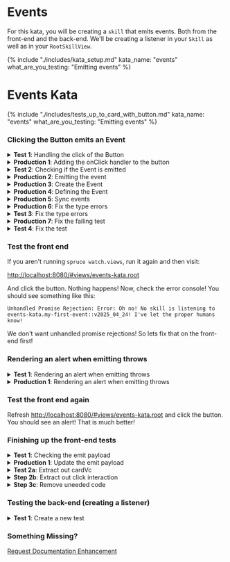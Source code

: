 # Events

For this kata, you will be creating a `skill` that emits events. Both from the front-end and the back-end. We'll be creating a listener in your `Skill` as well as in your `RootSkillView`.

{% include "./includes/kata_setup.md" kata_name: "events" what_are_you_testing: "Emitting events" %}

# Events Kata

{% include "./includes/tests_up_to_card_with_button.md" kata_name: "events" what_are_you_testing: "Emitting events" %}

### Clicking the Button emits an Event

<details>
<summary><strong>Test 1</strong>: Handling the click of the Button</summary>

```typescript

// Step 1. Declare the new test
@test()
protected async clickingButtonEmitsEvent() {
    // Step 4. Declare variable to track whether the event was hit
    let wasHit = false

    // Step 2. Use the eventFaker utility from '@sprucelabs/spruce-test-fixtures' to listen to the event. Give it a random name to start because we have no defined our new event yet
    await eventFaker.on('event-kata', () => {
        // Step 3. Track that the event listener was hit
        wasHit = true
    })

    // Step 5. Use the interactor utility to click the button
    await interactor.clickButton(this.vc.getCardVc(), 'my-button')
}
```

> *Note*: Your test will be failing because your button does not have an onClick handler yet. We'll do that next.

</details>

<details>
<summary><strong>Production 1</strong>: Adding the onClick handler to the button</summary>

```typescript
private CardVc(): CardViewController {
    return this.Controller('card', {
        header: {
            title: 'A card title',
        },
        footer: {
            buttons: [
                {
                    id: 'my-button',
                    label: 'My button',
                    // Step 1. Add the onClick handler to the button, it will do nothing
                    onClick: () => {},
                },
            ],
        },
    })
}
```

> *Note*: Now your test is passing! But to be fair, it's only checking if there was an onClick handler. Let's actually check if the event is emitted and the listener hit.

</details>

<details>
<summary><strong>Test 2</strong>: Checking if the Event is emitted</summary>

```typescript
@test()
protected async clickingButtonEmitsEvent() {
    let wasHit = false
    await eventFaker.on('event-kata', () => {
        wasHit = true
    })

    await interactor.clickButton(this.vc.getCardVc(), 'my-button')

    // Step 1. Assert that wasHit is true!
    assert.isTrue(wasHit, 'Event was not emitted')
}
```
</details>

<details>
<summary><strong>Production 2</strong>: Emitting the event</summary>

```typescript
private CardVc(): CardViewController {
    return this.Controller('card', {
        header: {
            title: 'A card title',
        },
        footer: {
            buttons: [
                {
                    id: 'my-button',
                    label: 'My button',
                    // Step 1. Change the callback to be a method defined in the class
                    onClick: this.handleClickMyButton.bind(this),
                },
            ],
        },
    })
}

// Step 2. Create the method that will be called when the button is clicked
private async handleClickMyButton() {
    // Step 3. Connect to the API
    const client = await this.connectToApi()
    // Step 4. Emit the event
    await client.emitAndFlattenResponses('my-event-kata')
}
```

> *Note*: Now your test will be failing (and types too) because of the event name not existing. Lets fix that next.

</details>

<details>
<summary><strong>Production 3</strong>: Create the Event</summary>

1. Hit `ctrl+space` and type `create.event`
2. For Readable Name, type `My first event` (or whatever you want, really)
3. For Kebab Case Name, just hit `enter`
4. For Camel Case Name, just hit `enter`
5. For Version, select the latest version (if prompted)
</details>

<details>
<summary><strong>Production 4</strong>: Defining the Event</summary>

We need to define 4 things in our event:
1. The Event's Emit Target
2. The Event's Emit Payload
3. The Event's Response Payload
4. The Event's Permissions

You can put whatever you would like in here, but you should visit the [Events documentation](/concepts/events/) to learn more.

For now, here is what we're petting in each:

**Emit Payload**:
`src/events/my-first-event/v2025_04_24/emitPayload.builder.ts`:

```typescript
import { buildSchema } from '@sprucelabs/schema'

const myFirstEventEmitPayloadBuilder = buildSchema({
    id: 'myFirstEventEmitPayload',
    fields: {
        randomValue: { // Step 1: We're defining a field called randomValue
            type: 'text', // Step 2: The type is text, but you can use any type you want
            isRequired: true, // Step 3: This field is required for now
        },
    },
})

export default myFirstEventEmitPayloadBuilder
```

**Emit Target**: `src/events/my-first-event/v2025_04_24/emitTarget.builder.ts`:

```typescript
import { buildSchema } from '@sprucelabs/schema'

const myFirstEventEmitTargetBuilder = buildSchema({
    id: 'myFirstEventEmitTarget',
    fields: {}, // Step 1: Clear out all fields, we don't need any for this kata
})

export default myFirstEventEmitTargetBuilder
```

**Event Options**: `src/events/my-first-event/v2025_04_24/event.options.ts`:

```typescript
import { EventSignature } from '@sprucelabs/mercury-types'
import '#spruce/permissions/permissions.types'
import '@sprucelabs/mercury-core-events'

type Options = Omit<
    EventSignature,
    | 'responsePayloadSchema'
    | 'emitPayloadSchema'
    | 'listenPermissionContract'
    | 'emitPermissionContract'
>

const eventOptions: Options = {
    isGlobal: true, // Step 1: Set to true because we are not scoping to a location or organization
}

export default eventOptions
```

**Response Payload**: `src/events/my-first-event/v2025_04_24/responsePayload.builder.ts`:

```typescript
import { buildSchema } from '@sprucelabs/schema'

const myFirstEventResponsePayloadBuilder = buildSchema({
    id: 'myFirstEventResponsePayload',
    fields: {
        wasSuccesful: { // Step 1: Define a field called wasSuccesful
            type: 'boolean', // Step 2: The type is boolean, but you can use any type you want
            isRequired: true, // Step 3: This field is required for now
        },
    },
})

export default myFirstEventResponsePayloadBuilder
```
</details>

<details>
<summary><strong>Production 5</strong>: Sync events</summary>

To have the event contract built from the builders you just created, you need to run the following command:

```bash
spruce sync.events
```
</details>

<details>
<summary><strong>Production 6</strong>: Fix the type errors</summary>

Inside your `Root.svc.ts`, you will need to fix the type error on `client.emitAndFlattenResponses` my updating it to match the fully qualified event name you just created. 

```typescript
private async handleClickMyButton() {
    const client = await this.connectToApi()
    await client.emitAndFlattenResponses(
        'events-kata.my-first-event::v2025_04_24' // Step 1: Use the event name you just created
    )
}
```
> *Note*: The easiest way to get event names right is to delete the quotes and type a single quote, then start typing the namespace of your skill and choose the event from the autocomplete.

</details>

<details>
<summary><strong>Test 3</strong>: Fix the type errors</summary>

Now we have to do the same thing for our test!

```typescript
@test()
protected async clickingButtonEmitsEvent() {
    let wasHit = false
    await eventFaker.on('events-kata.my-first-event::v2025_04_24', () => { // Step 1: Use the fully qualified event name
        wasHit = true
    })

    await interactor.clickButton(this.vc.getCardVc(), 'my-button')
    assert.isTrue(wasHit, 'Event was not emitted')
}
```

</details>

<details>
<summary><strong>Production 7</strong>: Fix the failing test</summary>

You should now be getting an error that reads like this:
```
Error: The emit payload you passed to "events-kata.my-first-event::v2025_04_24" is invalid:

'myFirstEventEmitTargetAndPayload' has 1 error!

1. 'payload' is required.
```

So, lets go drop something in for now:

```typescript
private async handleClickMyButton() {
    const client = await this.connectToApi()
    await client.emitAndFlattenResponses(
        'events-kata.my-first-event::v2025_04_24',
        {
            payload: { // Step 1: Add the payload in the object passed as the second argument
                randomValue: 'aoeuaoue', // Step 2: Put in gibberish for now, we'll test it later
            },
        }
    )
}
```

</details>

<details>
<summary><strong>Test 4</strong>: Fix the test</summary>

You should now be getting an error that reads like this:

```
Error: The response payload to "events-kata.my-first-event::v2025_04_24" is invalid:

'myFirstEventResponsePayload' has 1 error!

1. 'wasSuccesful' is required.
```

> *Note*: Pay careful attention to the error message, it is telling you that the response payload is missing a field called `wasSuccesful`. Sometimes its easy to miss the fact the error was in the response payload, not the emit payload.

Now lets fix the test:

```typescript
@test()
protected async clickingButtonEmitsEvent() {
    let wasHit = false
    await eventFaker.on('events-kata.my-first-event::v2025_04_24', (response) => {
        wasHit = true

        return { // Step 1: Add the wasSuccesful field to the response
            wasSuccesful: true, 
        }
    })

    await interactor.clickButton(this.vc.getCardVc(), 'my-button')
    assert.isTrue(wasHit, 'Event was not emitted')
}
```

</details>

### Test the front end

If you aren't running `spruce watch.views`, run it again and then visit:

[http://localhost:8080/#views/events-kata.root](http://localhost:8080/#views/events-kata.root)

And click the button. Nothing happens! Now, check the error console! You should see something like this:

`Unhandled Promise Rejection: Error: Oh no! No skill is listening to events-kata.my-first-event::v2025_04_24! I've let the proper humans know!`

We don't want unhandled promise rejections! So lets fix that on the front-end first!

### Rendering an alert when emitting throws

<details>
<summary><strong>Test 1</strong>: Rendering an alert when emitting throws</summary>

```typescript
@test()
protected async rendersAnAlertWhenEventThrows() { // Step 1. Declare the test
    await eventFaker.makeEventThrow( // Step 2. Use the eventFaker utility to make the event throw
        'events-kata.my-first-event::v2025_04_24'
    )

    await vcAssert.assertRendersAlert(this.vc, () =>  // Step 3. Assert that an alert is rendered when clicking the button
        interactor.clickButton(this.vc.getCardVc(), 'my-button')
    )
}
```
</details>

<details>
<summary><strong>Production 1</strong>: Rendering an alert when emitting throws</summary>

```typescript
private async handleClickMyButton() {
    try { // Step 1. Wrap the emit in a try/catch block
        const client = await this.connectToApi()
        await client.emitAndFlattenResponses(
            'events-kata.my-first-event::v2025_04_24',
            {
                payload: {
                    randomValue: 'aoeuaoue',
                },
            }
        )
    } catch (err: any) { // Step 2. Catch the error and type as any or unknown
        this.log.error( // Step 3. Log the error (always helpful when degugging)
            `Failed to emit the event!`,
            err.stack ?? err.message
        )
        await this.alert({ // Step 4. Render an alert!
            message: `Oh no! The event failed to emit!`,
        })
    }
}
```

</details>

### Test the front end again

Refresh [http://localhost:8080/#views/events-kata.root](http://localhost:8080/#views/events-kata.root) and click the button. You should see an alert! That is much better!

### Finishing up the front-end tests

<details>
<summary><strong>Test 1</strong>: Checking the emit payload</summary>

```typescript
@test()
protected async clickingButtonEmitsEvent() {
    let wasHit = false
    let passedPayload: // Step 1. Declare a variable to track the payload passed to the event listener
        | SpruceSchemas.EventsKata.v2025_04_24.MyFirstEventEmitTargetAndPayload['payload']
        | undefined
    await eventFaker.on(
        'events-kata.my-first-event::v2025_04_24',
        ({ payload }) => {
            wasHit = true
            passedPayload = payload // Step 2. Track the payload passed to the event listener
            return {
                wasSuccesful: true,
            }
        }
    )

    await interactor.clickButton(this.vc.getCardVc(), 'my-button')
    assert.isTrue(wasHit, 'Event was not emitted')
    assert.isEqualDeep(passedPayload, { // Step 3. Assert that the payload is what we expect
        randomValue: 'I love katas!',
    })
}
```
</details>

<details>
<summary><strong>Production 1</strong>: Update the emit payload</summary>

```typescript
await client.emitAndFlattenResponses(
    'events-kata.my-first-event::v2025_04_24',
    {
        payload: {
            randomValue: 'I love katas!', // Step 1. Update to match the test
        },
    }
)
```
</details>

<details>
<summary><strong>Test 2a</strong>: Extract out cardVc</summary>
There is a lot of duplication and uneeded code in the test now, let's refactor it!

```typescript
export default class EmittingEventsTest extends AbstractSpruceFixtureTest {
    ...

    @test()
    protected cardRendersButton() {
        // Step 1: Extract out this.vc.getCardVc() to a method called this.cardVc
        // and change it to a getter (see step 2)
        buttonAssert.cardRendersButton(this.cardVc, 'my-button')
    }

    @test()
    protected async clickingButtonEmitsEvent() {
        let wasHit = false
        let passedPayload:
            | SpruceSchemas.EventsKata.v2025_04_24.MyFirstEventEmitTargetAndPayload['payload']
            | undefined
        await eventFaker.on(
            'events-kata.my-first-event::v2025_04_24',
            ({ payload }) => {
                wasHit = true
                passedPayload = payload
                return {
                    wasSuccesful: true,
                }
            }
        )

        // Step 3: Use this.cardVc instead of this.vc.getCardVc()
        await interactor.clickButton(this.cardVc, 'my-button')
        assert.isTrue(wasHit, 'Event was not emitted')
        assert.isEqualDeep(passedPayload, {
            randomValue: 'I love katas!',
        })
    }

    @test()
    protected async rendersAnAlertWhenEventThrows() {
        await eventFaker.makeEventThrow(
            'events-kata.my-first-event::v2025_04_24'
        )

        await vcAssert.assertRendersAlert(this.vc, () =>
            // Step 4: Use this.cardVc instead of this.vc.getCardVc()
            interactor.clickButton(this.cardVc, 'my-button')
        )
    }

    // Step 2: Move method to the bottom and add `get` to the method name 
    // to make it a getter
    private get cardVc() {
        return this.vc.getCardVc()
    }
}
```
</details>

<details>
<summary><strong>Step 2b</strong>: Extract out click interaction</summary>

```typescript
export default class EmittingEventsTest extends AbstractSpruceFixtureTest {
    private vc!: SpyRootSkillView

    protected async beforeEach(): Promise<void> {
        await super.beforeEach()

        this.views.setController('events-kata.root', SpyRootSkillView)
        this.vc = this.views.Controller(
            'events-kata.root',
            {}
        ) as SpyRootSkillView
    }

    @test()
    protected rendersACard() {
        vcAssert.assertSkillViewRendersCard(this.vc)
    }

    @test()
    protected cardRendersButton() {
        buttonAssert.cardRendersButton(this.cardVc, 'my-button')
    }

    @test()
    protected async clickingButtonEmitsEvent() {
        let wasHit = false
        let passedPayload:
            | SpruceSchemas.EventsKata.v2025_04_24.MyFirstEventEmitTargetAndPayload['payload']
            | undefined
        await eventFaker.on(
            'events-kata.my-first-event::v2025_04_24',
            ({ payload }) => {
                wasHit = true
                passedPayload = payload
                return {
                    wasSuccesful: true,
                }
            }
        )
        // Step 1: Extract the interaction to a method called clickMyButton
        await this.clickMyButton()
        assert.isTrue(wasHit, 'Event was not emitted')
        assert.isEqualDeep(passedPayload, {
            randomValue: 'I love katas!',
        })
    }

    @test()
    protected async rendersAnAlertWhenEventThrows() {
        await eventFaker.makeEventThrow(
            'events-kata.my-first-event::v2025_04_24'
        )

        // Step 3: Use the clickMyButton method instead of interactor.clickButton
        await vcAssert.assertRendersAlert(this.vc, () => this.clickMyButton())
    }

    private get cardVc() {
        return this.vc.getCardVc()
    }

    // Step 2: Move the new method to the bottom of the class
    private async clickMyButton() {
        await interactor.clickButton(this.cardVc, 'my-button')
    }
}
```
</details>

<details>
<summary><strong>Step 3c</strong>: Remove uneeded code</summary>

We no longer need the `wasHit` variable because we're testing the passed payload.

```typescript
@test()
protected async clickingButtonEmitsEvent() {
    let passedPayload:
        | SpruceSchemas.EventsKata.v2025_04_24.MyFirstEventEmitTargetAndPayload['payload']
        | undefined

    // Step 1: Remove the wasHit variable
    await eventFaker.on(
        'events-kata.my-first-event::v2025_04_24',
        ({ payload }) => {
            // Step 2: Remove the wasHit variable assignment
            passedPayload = payload
            return {
                wasSuccesful: true,
            }
        }
    )

    await this.clickMyButton()

    // Step 3: Remove the assert.isTrue(wasHit, 'Event was not emitted') line
    assert.isEqualDeep(passedPayload, {
        randomValue: 'I love katas!',
    })
}
```
</details>

### Testing the back-end (creating a listener)

<details>
<summary><strong>Test 1</strong>: Create a new test</summary>

Hit `ctrl+space` and type `create.test`, then fill out the form with the following:

- **Type of test**: Behavioral
- **What are you testing**: My first event listener
- **Camel case name**: Just hit enter
- **Where should I write this test?**: Select the behavioral tests folder, first option
- **Which abstract test class do you want to extend?**: Select `AbstractSpruceFixtureTest`
</details>

### Something Missing?

<div class="grid-buttons">
    <a class="btn" href="https://forms.gle/2ZMtwUxg1egV8sHT8">Request Documentation Enhancement</a>
</div>
